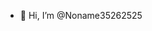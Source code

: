 - 👋 Hi, I’m @Noname35262525

<!---
Noname35262525/Noname35262525 is a ✨ special ✨ repository because its `README.md` (this file) appears on your GitHub profile.
You can click the Preview link to take a look at your changes.
--->
